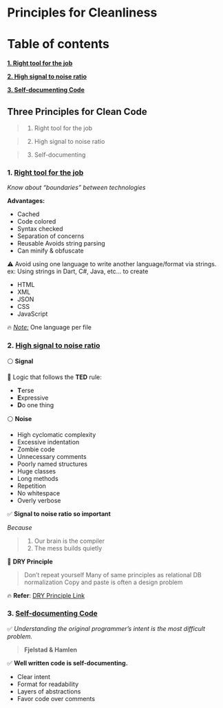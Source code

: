 # Principles for Cleanliness


# Table of contents
[**1. Right tool for the job**](https://github.com/huubao2309/clean_code/tree/main/2.Principles%20for%20Cleanliness#1-right-tool-for-the-job)

[**2. High signal to noise ratio**](https://github.com/huubao2309/clean_code/tree/main/2.Principles%20for%20Cleanliness#2-high-signal-to-noise-ratio)

[**3. Self-documenting Code**](https://github.com/huubao2309/clean_code/tree/main/2.Principles%20for%20Cleanliness#3-self-documenting-code)


## Three Principles for Clean Code

> 1. Right tool for the job

> 2. High signal to noise ratio

> 3. Self-documenting


### 1. <ins>Right tool for the job</ins>

*Know about “boundaries” between technologies*

**Advantages:**

- Cached
- Code colored
- Syntax checked
- Separation of concerns
- Reusable Avoids string parsing
- Can minify & obfuscate

⚠️ Avoid using one language to write another language/format via strings.
ex: Using strings in Dart, C#, Java, etc... to create

- HTML
- XML
- JSON
- CSS
- JavaScript

🔥 <ins>*Note:*</ins> One language per file


### 2. <ins>High signal to noise ratio</ins>

⚪ **Signal**

 🔺 Logic that follows the **TED** rule:

 - **T**erse
 - **E**xpressive
 - **D**o one thing

⚪ **Noise**

- High cyclomatic complexity
- Excessive indentation
- Zombie code
- Unnecessary comments
- Poorly named structures
- Huge classes
- Long methods
- Repetition
- No whitespace
- Overly verbose

✅ **Signal to noise ratio so important**

*Because*

> 1. Our brain is the compiler
> 2. The mess builds quietly

🚩 **DRY Principle**

> Don’t repeat yourself
> Many of same principles as relational DB normalization
> Copy and paste is often a design problem

🔥 **Refer**: [DRY Principle Link](https://topdev.vn/blog/yagni-dry-la-gi-nguyen-tac-yagni-dry-trong-java/)


### 3. <ins>Self-documenting Code</ins>

✅ *Understanding the original programmer’s intent is the most difficult problem.*
> **Fjelstad & Hamlen**

✅ **Well written code is self-documenting.**

- Clear intent
- Format for readability
- Layers of abstractions
- Favor code over comments

